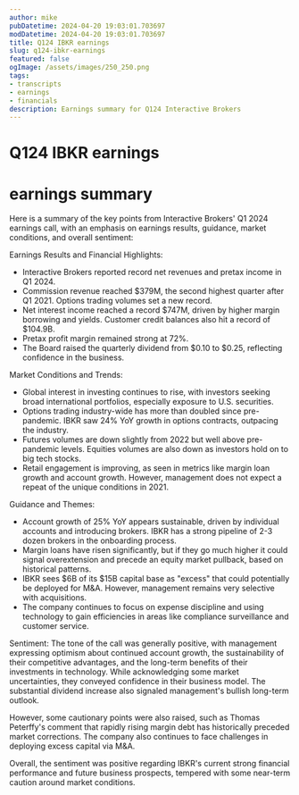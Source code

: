 ```yaml
---
author: mike
pubDatetime: 2024-04-20 19:03:01.703697
modDatetime: 2024-04-20 19:03:01.703697
title: Q124 IBKR earnings
slug: q124-ibkr-earnings
featured: false
ogImage: /assets/images/250_250.png
tags:
- transcripts
- earnings
- financials
description: Earnings summary for Q124 Interactive Brokers
---
```

# Q124 IBKR earnings

# earnings summary
Here is a summary of the key points from Interactive Brokers' Q1 2024 earnings call, with an emphasis on earnings results, guidance, market conditions, and overall sentiment:

Earnings Results and Financial Highlights:
- Interactive Brokers reported record net revenues and pretax income in Q1 2024. 
- Commission revenue reached $379M, the second highest quarter after Q1 2021. Options trading volumes set a new record.
- Net interest income reached a record $747M, driven by higher margin borrowing and yields. Customer credit balances also hit a record of $104.9B.
- Pretax profit margin remained strong at 72%.
- The Board raised the quarterly dividend from $0.10 to $0.25, reflecting confidence in the business.

Market Conditions and Trends:
- Global interest in investing continues to rise, with investors seeking broad international portfolios, especially exposure to U.S. securities. 
- Options trading industry-wide has more than doubled since pre-pandemic. IBKR saw 24% YoY growth in options contracts, outpacing the industry.
- Futures volumes are down slightly from 2022 but well above pre-pandemic levels. Equities volumes are also down as investors hold on to big tech stocks.
- Retail engagement is improving, as seen in metrics like margin loan growth and account growth. However, management does not expect a repeat of the unique conditions in 2021.

Guidance and Themes:
- Account growth of 25% YoY appears sustainable, driven by individual accounts and introducing brokers. IBKR has a strong pipeline of 2-3 dozen brokers in the onboarding process.
- Margin loans have risen significantly, but if they go much higher it could signal overextension and precede an equity market pullback, based on historical patterns. 
- IBKR sees $6B of its $15B capital base as "excess" that could potentially be deployed for M&A. However, management remains very selective with acquisitions.
- The company continues to focus on expense discipline and using technology to gain efficiencies in areas like compliance surveillance and customer service.

Sentiment:
The tone of the call was generally positive, with management expressing optimism about continued account growth, the sustainability of their competitive advantages, and the long-term benefits of their investments in technology. While acknowledging some market uncertainties, they conveyed confidence in their business model. The substantial dividend increase also signaled management's bullish long-term outlook.

However, some cautionary points were also raised, such as Thomas Peterffy's comment that rapidly rising margin debt has historically preceded market corrections. The company also continues to face challenges in deploying excess capital via M&A.

Overall, the sentiment was positive regarding IBKR's current strong financial performance and future business prospects, tempered with some near-term caution around market conditions.